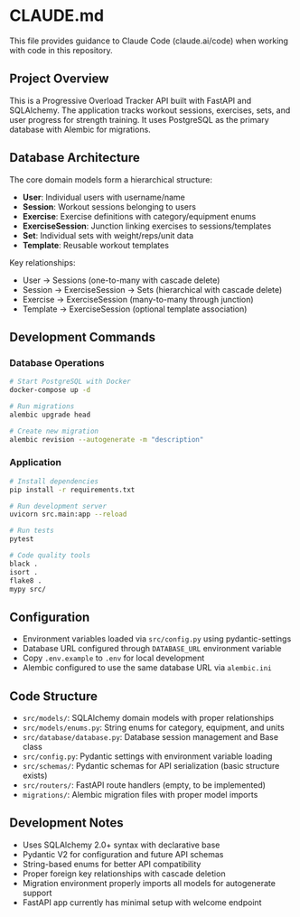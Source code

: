 # CLAUDE.md

This file provides guidance to Claude Code (claude.ai/code) when working with code in this repository.

## Project Overview

This is a Progressive Overload Tracker API built with FastAPI and SQLAlchemy. The application tracks workout sessions, exercises, sets, and user progress for strength training. It uses PostgreSQL as the primary database with Alembic for migrations.

## Database Architecture

The core domain models form a hierarchical structure:
- **User**: Individual users with username/name
- **Session**: Workout sessions belonging to users  
- **Exercise**: Exercise definitions with category/equipment enums
- **ExerciseSession**: Junction linking exercises to sessions/templates
- **Set**: Individual sets with weight/reps/unit data
- **Template**: Reusable workout templates

Key relationships:
- User → Sessions (one-to-many with cascade delete)
- Session → ExerciseSession → Sets (hierarchical with cascade delete)
- Exercise → ExerciseSession (many-to-many through junction)
- Template → ExerciseSession (optional template association)

## Development Commands

### Database Operations
```bash
# Start PostgreSQL with Docker
docker-compose up -d

# Run migrations
alembic upgrade head

# Create new migration
alembic revision --autogenerate -m "description"
```

### Application
```bash
# Install dependencies  
pip install -r requirements.txt

# Run development server
uvicorn src.main:app --reload

# Run tests
pytest

# Code quality tools
black .
isort .
flake8 .
mypy src/
```

## Configuration

- Environment variables loaded via `src/config.py` using pydantic-settings
- Database URL configured through `DATABASE_URL` environment variable
- Copy `.env.example` to `.env` for local development
- Alembic configured to use the same database URL via `alembic.ini`

## Code Structure

- `src/models/`: SQLAlchemy domain models with proper relationships
- `src/models/enums.py`: String enums for category, equipment, and units
- `src/database/database.py`: Database session management and Base class
- `src/config.py`: Pydantic settings with environment variable loading
- `src/schemas/`: Pydantic schemas for API serialization (basic structure exists)
- `src/routers/`: FastAPI route handlers (empty, to be implemented)
- `migrations/`: Alembic migration files with proper model imports

## Development Notes

- Uses SQLAlchemy 2.0+ syntax with declarative base
- Pydantic V2 for configuration and future API schemas
- String-based enums for better API compatibility
- Proper foreign key relationships with cascade deletion
- Migration environment properly imports all models for autogenerate support
- FastAPI app currently has minimal setup with welcome endpoint